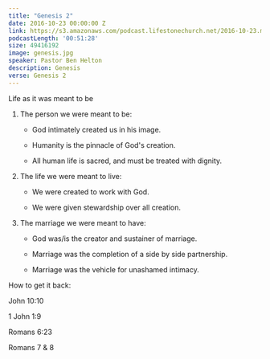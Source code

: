 ```yaml
---
title: "Genesis 2"
date: 2016-10-23 00:00:00 Z
link: https://s3.amazonaws.com/podcast.lifestonechurch.net/2016-10-23.mp3
podcastLength: '00:51:28'
size: 49416192
image: genesis.jpg
speaker: Pastor Ben Helton
description: Genesis
verse: Genesis 2
---
```


Life as it was meant to be

1. The person we were meant to be:

   - God intimately created us in his image.

   - Humanity is the pinnacle of God's creation.

   - All human life is sacred, and must be treated with dignity.

2. The life we were meant to live:

   - We were created to work with God.

   - We were given stewardship over all creation.

3. The marriage we were meant to have:

   - God was/is the creator and sustainer of marriage.

   - Marriage was the completion of a side by side partnership.

   - Marriage was the vehicle for unashamed intimacy.

How to get it back:

John 10:10

1 John 1:9

Romans 6:23

Romans 7 & 8

